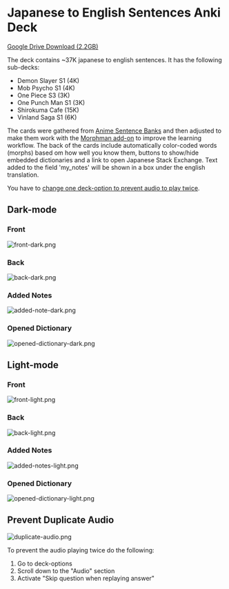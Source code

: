 # Japanese to English Sentences Anki Deck

[Google Drive Download (2.2GB)](https://drive.google.com/file/d/1L0GLSURFc1Z4iEeKnu2DYq2oDvN1m7Bw/view?usp=sharing
)

The deck contains ~37K japanese to english sentences. It has the following sub-decks:

* Demon Slayer S1 (4K)
* Mob Psycho S1 (4K)
* One Piece S3 (3K)
* One Punch Man S1 (3K)
* Shirokuma Cafe (15K)
* Vinland Saga S1 (6K)

The cards were gathered
from [Anime Sentence Banks](https://www.mediafire.com/folder/p17g5uk4phb41/User_Uploaded_Anki_Decks) and then adjusted
to make them work with the [Morphman add-on](https://ankiweb.net/shared/info/900801631) to improve the learning
workflow. The back of the cards include automatically color-coded words (morphs) based om how well you know them, buttons to show/hide embedded dictionaries and a link to open Japanese Stack Exchange. Text
added to the field 'my_notes' will be shown in a box under the english translation.

You have to [change one deck-option to prevent audio to play twice](#prevent-duplicate-audio).

## Dark-mode
### Front
![front-dark.png](img/front-dark.png)

### Back
![back-dark.png](img/back-dark.png)

### Added Notes
![added-note-dark.png](img/added-note-dark.png)

### Opened Dictionary
![opened-dictionary-dark.png](img/opened-dictionary-dark.png)

## Light-mode
### Front
![front-light.png](img/front-light.png)

### Back
![back-light.png](img/back-light.png)

### Added Notes
![added-notes-light.png](img/added-notes-light.png)

### Opened Dictionary
![opened-dictionary-light.png](img/opened-dictionary-light.png)

## Prevent Duplicate Audio
![duplicate-audio.png](img/duplicate-audio.png)

To prevent the audio playing twice do the following:
1. Go to deck-options
2. Scroll down to the "Audio" section
3. Activate "Skip question when replaying answer"